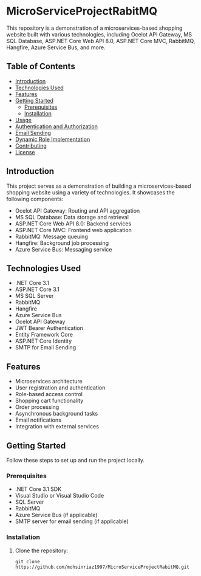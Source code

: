 # MicroServiceProjectRabitMQ

This repository is a demonstration of a microservices-based shopping website built with various technologies, including Ocelot API Gateway, MS SQL Database, ASP.NET Core Web API 8.0, ASP.NET Core MVC, RabbitMQ, Hangfire, Azure Service Bus, and more.

## Table of Contents

- [Introduction](#introduction)
- [Technologies Used](#technologies-used)
- [Features](#features)
- [Getting Started](#getting-started)
  - [Prerequisites](#prerequisites)
  - [Installation](#installation)
- [Usage](#usage)
- [Authentication and Authorization](#authentication-and-authorization)
- [Email Sending](#email-sending)
- [Dynamic Role Implementation](#dynamic-role-implementation)
- [Contributing](#contributing)
- [License](#license)

## Introduction

This project serves as a demonstration of building a microservices-based shopping website using a variety of technologies. It showcases the following components:

- Ocelot API Gateway: Routing and API aggregation
- MS SQL Database: Data storage and retrieval
- ASP.NET Core Web API 8.0: Backend services
- ASP.NET Core MVC: Frontend web application
- RabbitMQ: Message queuing
- Hangfire: Background job processing
- Azure Service Bus: Messaging service

## Technologies Used

- .NET Core 3.1
- ASP.NET Core 3.1
- MS SQL Server
- RabbitMQ
- Hangfire
- Azure Service Bus
- Ocelot API Gateway
- JWT Bearer Authentication
- Entity Framework Core
- ASP.NET Core Identity
- SMTP for Email Sending

## Features

- Microservices architecture
- User registration and authentication
- Role-based access control
- Shopping cart functionality
- Order processing
- Asynchronous background tasks
- Email notifications
- Integration with external services

## Getting Started

Follow these steps to set up and run the project locally.

### Prerequisites

- .NET Core 3.1 SDK
- Visual Studio or Visual Studio Code
- SQL Server
- RabbitMQ
- Azure Service Bus (if applicable)
- SMTP server for email sending (if applicable)

### Installation

1. Clone the repository:

   ```shell
   git clone https://github.com/mohsinriaz1997/MicroServiceProjectRabitMQ.git
